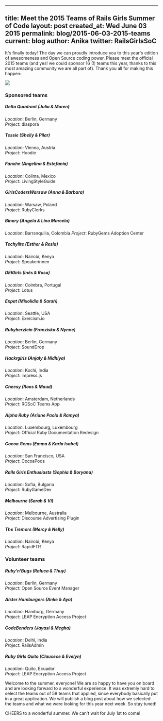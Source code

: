
---
title: Meet the 2015 Teams of Rails Girls Summer of Code
layout: post
created_at: Wed June 03 2015
permalink: blog/2015-06-03-2015-teams
current: blog
author: Anika
twitter: RailsGirlsSoC
---

It's finally today! The day we can proudly introduce you to this year's edition of awesomeness and Open Source coding power. Please meet the official 2015 teams (and yes! we could sponsor 16 (!) teams this year, thanks to this most amazing community we are all part of). Thank you all for making this happen:

<img src="https://cloud.githubusercontent.com/assets/1711357/7967087/57a624d8-0a28-11e5-9ad0-33b5ccc03515.jpg">

### Sponsored teams

##### Delta Quadrant (Julia & Maren)  
_Location_: Berlin, Germany  
_Project_: diaspora  

##### Tessie (Shelly & Pilar)
_Location_: Vienna, Austria  
_Project_: Hoodie  

##### Fanxhe (Angelina & Estefania)
_Location_: Colima, Mexico  
_Project_: LivingStyleGuide   

##### GirlsCodersWarsaw (Anna & Barbara)
_Location_: Warsaw, Poland  
_Project_: RubyClerks   

##### Binary (Angela & Lina Marcela)
_Location_: Barranquilla, Colombia 
_Project_: RubyGems Adoption Center 

##### Techylite (Esther & Resla)
_Location_: Nairobi, Kenya  
_Project_: Speakerinnen  

##### DEIGirls (Inês & Rosa)
_Location_: Coimbra, Portugal  
_Project_: Lotus  

##### Expat (Mixolidia & Sarah)
_Location_: Seattle, USA  
_Project_: Exercism.io  

##### Rubyherzlein (Franziska & Nynne)
_Location_: Berlin, Germany  
_Project_: SoundDrop  

##### Hackrgirls (Anjaly & Nidhiya)
_Location_: Kochi, India  
_Project_: impress.js  

##### Cheesy (Roos & Maud)
_Location_: Amsterdam, Netherlands  
_Project_: RGSoC Teams App  

##### Alpha Ruby (Ariane Paola & Ramya)
_Location_: Luxembourg, Luxembourg  
_Project_: Official Ruby Documentation Redesign  

##### Cocoa Gems (Emma & Karla Isabel)
_Location_: San Francisco, USA  
_Project_: CocoaPods  

##### Rails Girls Enthusiasts (Sophia & Boryana)
_Location_: Sofia, Bulgaria  
_Project_: RubyGameDev  

##### Melbourne (Sarah & Vi)
_Location_: Melbourne, Australia  
_Project_: Discourse Advertising Plugin  

##### The Tremors (Mercy & Nelly)
_Location_: Nairobi, Kenya  
_Project_: RapidFTR  


### Volunteer teams

##### Ruby'n'Bugs (Raluca & Thuy)
_Location_: Berlin, Germany    
_Project_: Open Source Event Manager  

##### Alster Hamburgers (Anke & Aya)
_Location_: Hamburg, Germany  
_Project_: LEAP Encryption Access Project

##### CodeBenders (Jayasi & Megha)
_Location_: Delhi, India  
_Project_: RailsAdmin

##### Ruby Girls Quito (Claucece & Evelyn)
_Location_: Quito, Ecuador  
_Project_: LEAP Encryption Access Project

Welcome to the summer, everyone! We are so happy to have you on board and are looking forward to a wonderful experience. It was extremly hard to select the teams out of 58 teams that applied, since everybody basically put in a great application. We will publish a blog post about how we selected the teams and what we were looking for this year next week. So stay tuned!

CHEERS to a wonderful summer. We can't wait for July 1st to come!


